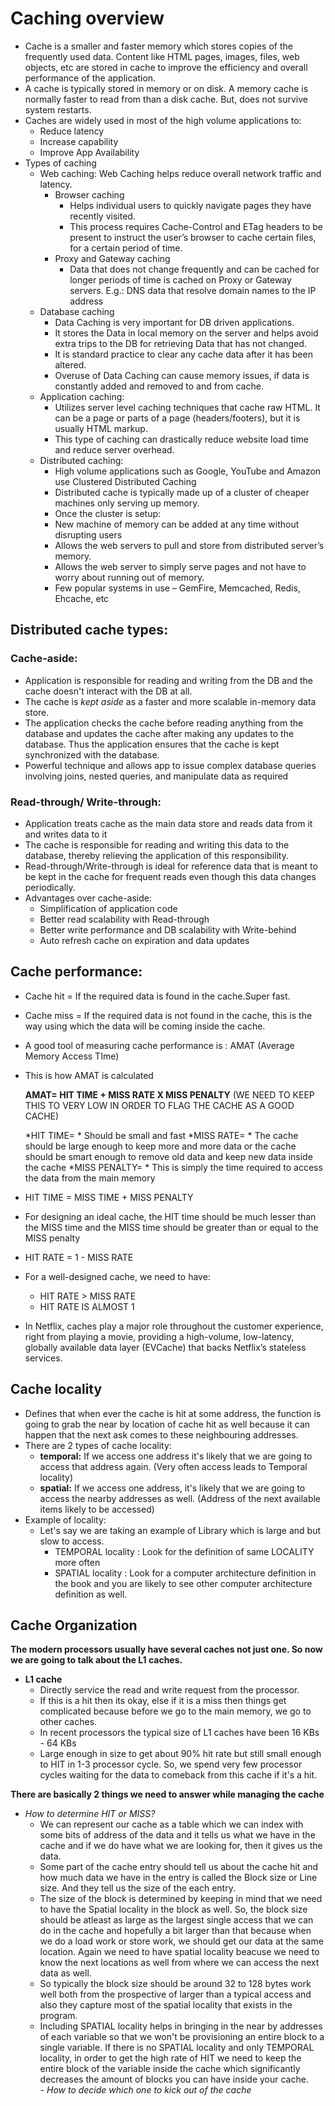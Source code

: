 # Caching overview

- Cache is a smaller and faster memory which stores copies of the frequently used data. Content like HTML pages, images, files, web objects, etc are stored in cache to improve the efficiency and overall performance of the application.
- A cache is typically stored in memory or on disk. A memory cache is normally faster to read from than a disk cache. But, does not survive system restarts.
- Caches are widely used in most of the high volume applications to:
  - Reduce latency
  - Increase capability
  - Improve App Availability
- Types of caching
  - Web caching: Web Caching helps reduce overall network traffic and latency.
    - Browser caching
      - Helps individual users to quickly navigate pages they have recently visited.
      - This process requires Cache-Control and ETag headers to be present to instruct the user’s browser to cache certain files, for a certain period of time.
    - Proxy and Gateway caching
      - Data that does not change frequently and can be cached for longer periods of time is cached on Proxy or Gateway servers.
        E.g.: DNS data that resolve domain names to the IP address
  - Database caching
    - Data Caching is very important for DB driven applications.
    - It stores the Data in local memory on the server and helps avoid extra trips to the DB for retrieving Data that has not changed.
    - It is standard practice to clear any cache data after it has been altered.
    - Overuse of Data Caching can cause memory issues, if data is constantly added and removed to and from cache.
  - Application caching:
    - Utilizes server level caching techniques that cache raw HTML. It can be a page or parts of a page (headers/footers), but it is usually HTML markup.
    - This type of caching can drastically reduce website load time and reduce server overhead.
  - Distributed caching:
    - High volume applications such as Google, YouTube and Amazon use Clustered Distributed Caching
    - Distributed cache is typically made up of a cluster of cheaper machines only serving up memory.
    -  Once the cluster is setup:
      - New machine of memory can be added at any time without disrupting users
      - Allows the web servers to pull and store from distributed server’s memory.
      - Allows the web server to simply serve pages and not have to worry about running out of memory.
    - Few popular systems in use – GemFire, Memcached, Redis, Ehcache, etc

## Distributed cache types:
### Cache-aside:
- Application is responsible for reading and writing from the DB and the cache doesn't interact with the DB at all.
- The cache is *kept aside* as a faster and more scalable in-memory data store.
- The application checks the cache before reading anything from the database and updates the cache after making any updates to the database. Thus the application ensures that the cache is kept synchronized with the database.
- Powerful technique and allows app to issue complex database queries involving joins, nested queries, and manipulate data as required
### Read-through/ Write-through:
- Application treats cache as the main data store and reads data from it and writes data to it
- The cache is responsible for reading and writing this data to the database, thereby relieving the application of this responsibility.
- Read-through/Write-through is ideal for reference data that is meant to be kept in the cache for frequent reads even though this data changes periodically.
- Advantages over cache-aside:
  - Simplification of application code
  - Better read scalability with Read-through
  - Better write performance and DB scalability with Write-behind
  - Auto refresh cache on expiration and data updates
 
## Cache performance:
- Cache hit = If the required data is found in the cache.Super fast.
- Cache miss = If the required data is not found in the cache, this is the way using which the data will be coming inside the cache.
- A good tool of measuring cache performance is : AMAT (Average Memory Access TIme)
- This is how AMAT is calculated
  
    **AMAT= HIT TIME + MISS RATE X MISS PENALTY** (WE NEED TO KEEP THIS TO VERY LOW IN ORDER TO FLAG THE CACHE AS A GOOD CACHE)

    *HIT TIME= * Should be small and fast
    *MISS RATE= * The cache should be large enough to keep more and more data or the cache should be smart enough to remove old data and keep new data inside the cache
    *MISS PENALTY= * This is simply the time required to access the data from the main memory
    
- HIT TIME = MISS TIME + MISS PENALTY
- For designing an ideal cache, the HIT time should be much lesser than the MISS time and the MISS time should be greater than or equal to the MISS penalty
- HIT RATE = 1 -  MISS RATE
- For a well-designed cache, we need to have:
  - HIT RATE > MISS RATE
  - HIT RATE IS ALMOST 1
- In Netflix, caches play a major role throughout the customer experience, right from playing a movie, providing a high-volume, low-latency, globally available data layer (EVCache) that backs Netflix’s stateless services.

## Cache locality
- Defines that when ever the cache is hit at some address, the function is going to grab the near by location of cache hit as well because it can happen that the next ask comes to these neighbouring addresses. 
- There are 2 types of cache locality:
  - **temporal:** If we access one address it's likely that we are going to access that address again. (Very often access leads to Temporal locality)
  - **spatial:** If we access one address, it's likely that we are going to access the nearby addresses as well. (Address of the next available items likely to be accessed)
- Example of locality:
  - Let's say we are taking an example of Library which is large and but slow to access.
    - TEMPORAL locality : Look for the definition of same LOCALITY more often
    - SPATIAL locality : Look for a computer architecture definition in the book and you are likely to see other computer architecture  definition as well.

## Cache Organization
**The modern processors usually have several caches not just one. So now we are going to talk about the L1 caches.**
- **L1 cache**  
  - Directly service the read and write request from the processor.
  - If this is a hit then its okay, else if it is a miss then things get complicated because before we go to the main memory, we go to other caches.
  - In recent processors the typical size of L1 caches have been 16 KBs - 64 KBs
  - Large enough in size to get about 90% hit rate but still small enough to HIT in 1-3 processor cycle. So, we spend very few processor cycles waiting for the data to comeback from this cache if it's a hit.

**There are basically 2 things we need to answer while managing the cache**
- *How to determine HIT or MISS?*
  - We can represent our cache as a table which we can index with some bits of address of the data and it tells us what we have in the cache and if we do have what we are looking for, then it gives us the data.
  - Some part of the cache entry should tell us about the cache hit and how much data we have in the entry is called the Block size or Line size. And they tell us the size of the each entry.
  - The size of the block is determined by keeping in mind that we need to have the Spatial locality in the block as well. So, the block size should be atleast as large as the largest single access that we can do in the cache and hopefully a bit larger than that because when we do a load work or store work, we should get our data at the same location. Again we need to have spatial locality beacuse we need to know the next locations as well from where we can access the next data as well.
  - So typically the block size should be around 32 to 128 bytes work well both from the prospective of larger than a typical access and also they capture most of the spatial locality that exists in the program.
  - Including SPATIAL locality helps in bringing in the near by addresses of each variable so that we won't be provisioning an entire block to a single variable. If there is no SPATIAL locality and only TEMPORAL locality, in order to get the high rate of HIT we need to keep the entire block of the variable inside the cache which significantly decreases the amount of blocks you can have inside your cache.  
*- How to decide which one to kick out of the cache*


  
